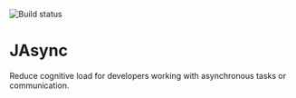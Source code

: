 ![Build status](https://github.com/kiliconsult/jasync/actions/workflows/gradle.yml/badge.svg)

# JAsync

Reduce cognitive load for developers working with asynchronous tasks or communication.
